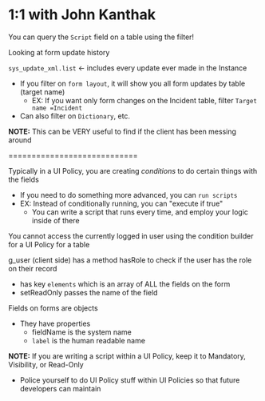 # 1:1 with John Kanthak

You can query the `Script` field on a table using the filter!

Looking at form update history

`sys_update_xml.list` <- includes every update ever made in the Instance
- If you filter on `form layout`, it will show you all form updates by table (target name)
  - EX: If you want only form changes on the Incident table, filter `Target name =Incident`
- Can also filter on `Dictionary`, etc.

**NOTE:** This can be VERY useful to find if the client has been messing around


============================

Typically in a UI Policy, you are creating _conditions_ to do certain things with the fields
  - If you need to do something more advanced, you can `run scripts`
  - EX: Instead of conditionally running, you can "execute if true"
    - You can write a script that runs every time, and employ your logic inside of there

You cannot access the currently logged in user using the condition builder for a UI Policy for a table


g_user (client side) has a method hasRole to check if the user has the role on their record
  - has key `elements` which is an array of ALL the fields on the form
  - setReadOnly passes the name of the field

Fields on forms are objects
- They have properties
  - fieldName is the system name
  - `label` is the human readable name


**NOTE:** If you are writing a script within a UI Policy, keep it to Mandatory, Visibility, or Read-Only
- Police yourself to do UI Policy stuff within UI Policies so that future developers can maintain


